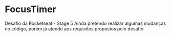 # FocusTimer
Desafio da Rocketseat - Stage 5
Ainda pretendo realizar algumas mudanças no código, porém já atende aos requisitos propostos pelo desafio
